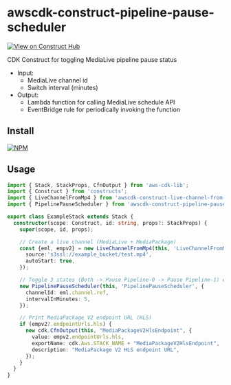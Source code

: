 # awscdk-construct-pipeline-pause-scheduler
[![View on Construct Hub](https://constructs.dev/badge?awscdk-construct-pipeline-pause-scheduler)](https://constructs.dev/packages/awscdk-construct-pipeline-pause-scheduler)

CDK Construct for toggling MediaLive pipeline pause status
* Input:
  * MediaLive channel id
  * Switch interval (minutes)
* Output:
  * Lambda function for calling MediaLive schedule API
  * EventBridge rule for periodically invoking the function

## Install
[![NPM](https://nodei.co/npm/awscdk-construct-pipeline-pause-scheduler.png?mini=true)](https://nodei.co/npm/awscdk-construct-pipeline-pause-scheduler/)

## Usage
```ts
import { Stack, StackProps, CfnOutput } from 'aws-cdk-lib';
import { Construct } from 'constructs';
import { LiveChannelFromMp4 } from 'awscdk-construct-live-channel-from-mp4-file';
import { PipelinePauseScheduler } from 'awscdk-construct-pipeline-pause-scheduler';

export class ExampleStack extends Stack {
  constructor(scope: Construct, id: string, props?: StackProps) {
    super(scope, id, props);

    // Create a live channel (MediaLive + MediaPackage)
    const {eml, empv2} = new LiveChannelFromMp4(this, 'LiveChannelFromMp4', {
      source:'s3ssl://example_bucket/test.mp4',
      autoStart: true,
    });

    // Toggle 3 states (Both -> Pause Pipeline-0 -> Pause Pipeline-1) every 5 minutes
    new PipelinePauseScheduler(this, 'PipelinePauseScheduler', {
      channelId: eml.channel.ref,
      intervalInMinutes: 5,
    });

    // Print MediaPackage V2 endpoint URL (HLS)
    if (empv2?.endpointUrls.hls) {
      new cdk.CfnOutput(this, "MediaPackageV2HlsEndpoint", {
        value: empv2.endpointUrls.hls,
        exportName: cdk.Aws.STACK_NAME + "MediaPackageV2HlsEndpoint",
        description: "MediaPackage V2 HLS endpoint URL",
      });
    }
  }
}
```
